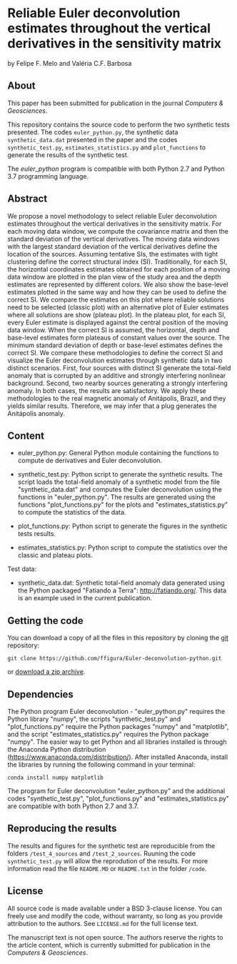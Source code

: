 # Reliable Euler deconvolution estimates throughout the vertical derivatives in the sensitivity matrix 

by
Felipe F. Melo and Valéria C.F. Barbosa

## About

This paper has been submitted for publication in the journal *Computers & Geosciences*.

This repository contains the source code to perform the two synthetic tests presented. The codes `euler_python.py`, the synthetic data `synthetic_data.dat` presented in the paper and the codes `synthetic_test.py`, `estimates_statistics.py` and `plot_functions` to generate the results of the synthetic test.

The *euler_python* program is compatible with both Python 2.7 and Python 3.7 programming language.
 
## Abstract

We propose a novel methodology to select reliable Euler deconvolution estimates throughout the vertical derivatives in the sensitivity matrix. For each moving data window, we compute the covariance matrix and then the standard deviation of the vertical derivatives. The moving data windows with the largest standard deviation of the vertical derivatives define the location of the sources. Assuming tentative SIs, the estimates with tight clustering define the correct structural index (SI). Traditionally, for each SI, the horizontal coordinates estimates obtained for each position of a moving data window are plotted in the plan view of the study area and the depth estimates are represented by different colors. We also show the base-level estimates plotted in the same way and how they can be used to define the correct SI. We compare the estimates on this plot where reliable solutions need to be selected (classic plot) with an alternative plot of Euler estimates where all solutions are show (plateau plot). In the plateau plot, for each SI, every Euler estimate is displayed against the central position of the moving data window. When the correct SI is assumed, the horizontal, depth and base-level estimates form plateaus of constant values over the source. The minimum standard deviation of depth or base-level estimates defines the correct SI. We compare these methodologies to define the correct SI and visualize the Euler deconvolution estimates through synthetic data in two distinct scenarios. First, four sources with distinct SI generate the total-field anomaly that is corrupted by an additive and strongly interfering nonlinear background. Second, two nearby sources generating a strongly interfering anomaly. In both cases, the results are satisfactory. We apply these methodologies to the real magnetic anomaly of Anitápolis, Brazil, and they yields similar results. Therefore, we may infer that a plug generates the Anitápolis anomaly.

## Content

- euler_python.py:
	General Python module containing the functions to compute de derivatives and 
	Euler deconvolution.
	
- synthetic_test.py:
	Python script to generate the synthetic results. The script loads the total-field
	anomaly of a synthetic model from the file "synthetic_data.dat" and computes the
	Euler deconvolution using the functions in "euler_python.py". The results are 
	generated using the functions "plot_functions.py" for the plots and 
	"estimates_statistics.py" to compute the statistics of the data.
	
- plot_functions.py:
	Python script to generate the figures in the synthetic tests results. 
	
- estimates_statistics.py:
	Python script to compute the statistics over the classic and plateau plots. 	
	
Test data:

- synthetic_data.dat:
		Synthetic total-field anomaly data generated using the Python packaged
		"Fatiando a Terra": http://fatiando.org/. This data is an example used
		in the current publication.

## Getting the code

You can download a copy of all the files in this repository by cloning the
[git](https://git-scm.com/) repository:

    git clone https://github.com/ffigura/Euler-deconvolution-python.git

or [download a zip archive](https://github.com/ffigura/Euler-deconvolution-python/archive/master.zip).


## Dependencies

The Python program Euler deconvolution - "euler_python.py" requires the Python library "numpy", 
the scripts "synthetic_test.py" and "plot_functions.py" require the Python packages "numpy"
and "matplotlib", and the script "estimates_statistics.py" requires the Python package "numpy".
The easier way to get Python and all libraries installed is through the Anaconda Python 
distribution (https://www.anaconda.com/distribution/). After installed Anaconda, install the libraries 
by running the following command in your terminal:

	conda install numpy matplotlib

The program for Euler deconvolution "euler_python.py" and the additional codes "synthetic_test.py",
"plot_functions.py" and "estimates_statistics.py" are compatible with both Python 2.7 and 3.7.

## Reproducing the results

The results and figures for the synthetic test are reproducible from the folders `/test_4_sources` and 
`/test_2_sources`.
Ruuning the code `synthetic_test.py` will allow the reprodution of the results. For more information
read the file `README.MD` or `README.txt` in the folder `/code`.


## License

All source code is made available under a BSD 3-clause license. You can freely
use and modify the code, without warranty, so long as you provide attribution
to the authors. See `LICENSE.md` for the full license text.

The manuscript text is not open source. The authors reserve the rights to the
article content, which is currently submitted for publication in the
*Computers & Geosciences*.
